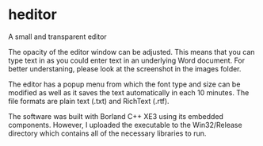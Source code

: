 # heditor
A small and transparent editor

The opacity of the editor window can be adjusted. This means that you can type text in as you could enter text in an underlying Word document. For better understaning, please look at the screenshot in the images folder.

The editor has a popup menu from which the font type and size can be modified as well as it saves the text automatically in each 10 minutes. The file formats are plain text (.txt) and RichText (.rtf).

The software was built with Borland C++ XE3 using its embedded components. However, I uploaded the executable to the Win32/Release directory which contains all of the necessary libraries to run.
